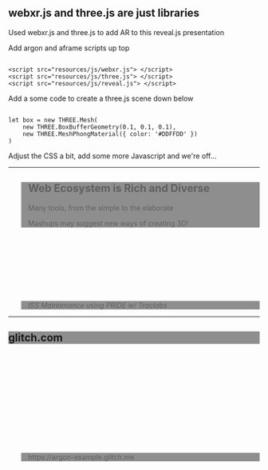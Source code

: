 <!-- .slide: data-background="resources/textures/background-radial.jpeg" -->

<h2>webxr.js and three.js are just libraries</h2>
<p class="green">Used webxr.js and three.js to add AR to this reveal.js presentation</p>
<p>Add argon and aframe scripts up top</p>
<pre><code class="HTML" data-trim contenteditable>
&lt;script src="resources/js/webxr.js"&gt; &lt;/script&gt; 
&lt;script src="resources/js/three.js"&gt; &lt;/script&gt;
&lt;script src="resources/js/reveal.js"&gt; &lt;/script&gt; 
</code></pre>
<p>Add a some code to create a three.js scene down below</p>
<pre><code class="javascript" data-trim contenteditable>
let box = new THREE.Mesh(
    new THREE.BoxBufferGeometry(0.1, 0.1, 0.1),
    new THREE.MeshPhongMaterial({ color: '#DDFFDD' })
)
</code></pre>
<p>Adjust the CSS a bit, add some more Javascript and we're off...</p>

------
<!-- .slide: data-background="resources/textures/iss-ar.png" -->
<blockquote style="background: rgba(32, 32, 32, 0.5);">
<h2>Web Ecosystem is Rich and Diverse</h2>
<p>Many tools, from the simple to the elaborate</p>
<p>Mashups may suggest new ways of creating 3D!</p>
</blockquote>
<br>
<br>
<br>
<br>
<br>
<br>
<br>
<blockquote style="background: rgba(32, 32, 32, 0.5);">
    <span><em>ISS Maintenance using PRIDE w/ Traclabs</em></span>
</blockquote>

---
<!-- .slide: data-background="resources/textures/argon-glitch.png" -->
<div style="background: rgba(32, 32, 32, 0.5);">
    <h2>glitch.com</h2>
</div>
<br>
<br>
<br>
<br>
<br>
<br>
<br><br>

<br>
<br>
<br>
<blockquote style="background: rgba(32, 32, 32, 0.5);">
    <span>https://argon-example.glitch.me</span>
</blockquote>
	

